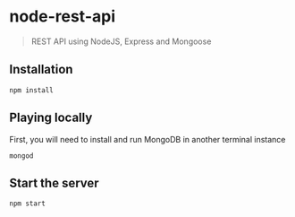 # node-rest-api

> REST API using NodeJS, Express and Mongoose

## Installation

```
npm install
```

## Playing locally

First, you will need to install and run MongoDB in another terminal instance

```
mongod
```

## Start the server

```
npm start
```
